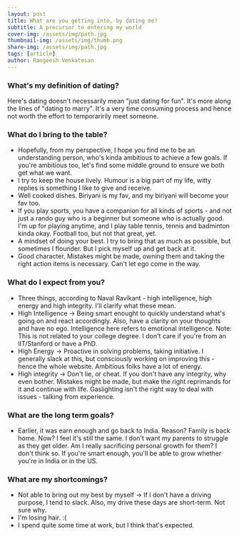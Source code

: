 ```yaml
---
layout: post
title: What are you getting into, by dating me?
subtitle: A precursor to entering my world
cover-img: /assets/img/path.jpg
thumbnail-img: /assets/img/thumb.png
share-img: /assets/img/path.jpg
tags: [article]
author: Rangeesh Venkatesan
---
```


### What's my definition of dating?
Here's dating doesn't necessarily mean "just dating for fun". It's more along the lines of "dating to marry". It's a very time consuming process and hence not worth the effort to temporaririly meet someone. 

### What do I bring to the table?
- Hopefully, from my perspective, I hope you find me to be an understanding person, who's kinda ambitious to achieve a few goals. If you're ambitious too, let's find some middle ground to ensure we both get what we want. 
- I try to keep the house lively. Humour is a big part of my life, witty replies is something I like to give and receive. 
- Well cooked dishes. Biriyani is my fav, and my biriyani will become your fav too.
- If you play sports, you have a companion for all kinds of sports - and not just a rando guy who is a beginner but someone who is actually good. I'm up for playing anytime, and I play table tennis, tennis and badminton kinda okay. Football too, but not that great, yet. 
- A mindset of doing your best. I try to bring that as much as possible, but sometimes I flounder. But I pick myself up and get back at it. 
- Good character. Mistakes might be made, owning them and taking the right action items is necessary. Can't let ego come in the way. 

### What do I expect from you?
- Three things, according to Naval Ravikant - high intelligence, high energy and high integrity. I'll clarify what these mean. 
- High Intelligence -> Being smart enought to quickly understand what's going on and react accordingly. Also, have a clarity on your thoughts and have no ego. Intelligence here refers to emotional intelligence. Note: This is not related to your college degree. I don't care if you're from an IIT/Stanford or have a PhD.
- High Energy -> Proactive in solving problems, taking initiative. I generally slack at this, but consciously working on improving this - hence the whole website. Ambitious folks have a lot of energy. 
- High integrity -> Don't lie, or cheat. If you don't have any integrity, why even bother. Mistakes might be made, but make the right reprimands for it and continue with life. Gaslighting isn't the right way to deal with issues - talking from experience. 

### What are the long term goals?
- Earlier, it was earn enough and go back to India. Reason? Family is back home. Now? I feel it's still the same. I don't want my parents to struggle as they get older. Am I really sacrificing personal growth for them? I don't think so. If you're smart enough, you'll be able to grow whether you're in India or in the US. 

### What are my shortcomings?
- Not able to bring out my best by myself -> If I don't have a driving purpose, I tend to slack. Also, my drive these days are short-term. Not sure why. 
- I'm losing hair. :(  
- I spend quite some time at work, but I think that's expected. 




